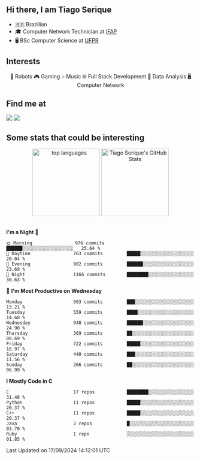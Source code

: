
<h2> Hi there, I am Tiago Serique</h2>

<div>
	<ul>
		<li>🇧🇷 Brazilian</li>
		<li>🎓 Computer Network Technician at <a href="https://www.ifap.edu.br/">IFAP</a></li>
		<li>🖥️ BSc Computer Science at <a href="https://www.ufpr.br/portalufpr/">UFPR</a></li>
	</ul>
</div>


<h2>Interests</h2>

<div align="center">
	🤖 Robots 🎮 Gaming 🎶 Music 🌐 Full Stack Development 🎲 Data Analysis 🖥️ Computer Network
</div>

<h2>Find me at</h2>

<div>
	<a href="https://www.linkedin.com/in/tiago-serique"><img src="https://img.shields.io/badge/LinkedIn-0077B5?style=for-the-badge&logo=linkedin&logoColor=white"></a>
	<a href="https://www.instagram.com/tiago.serique/"><img src="https://img.shields.io/badge/Instagram-E4405F?style=for-the-badge&logo=instagram&logoColor=white"></a>
</div>

<h2>Some stats that could be interesting</h2>

<div align="center">
	<img height="180em" src="https://tiagoserique.vercel.app/api/top-langs/?layout=compact&theme=tokyonight&username=tiagoserique&langs_count=10&hide=makefile&exclude_repo=vim-mods" alt="top languages">
	<img height="180em" src="https://tiagoserique.vercel.app/api?username=tiagoserique&count_private=true&show_icons=true&theme=tokyonight&include_all_commits=true" alt="Tiago Serique's GitHub Stats">
</div> 

<br>

<!--START_SECTION:waka-->
**I'm a Night 🦉** 

```text
🌞 Morning                976 commits         ██████░░░░░░░░░░░░░░░░░░░   25.64 % 
🌆 Daytime                763 commits         █████░░░░░░░░░░░░░░░░░░░░   20.04 % 
🌃 Evening                902 commits         ██████░░░░░░░░░░░░░░░░░░░   23.69 % 
🌙 Night                  1166 commits        ████████░░░░░░░░░░░░░░░░░   30.63 % 
```
📅 **I'm Most Productive on Wednesday** 

```text
Monday                   503 commits         ███░░░░░░░░░░░░░░░░░░░░░░   13.21 % 
Tuesday                  559 commits         ████░░░░░░░░░░░░░░░░░░░░░   14.68 % 
Wednesday                948 commits         ██████░░░░░░░░░░░░░░░░░░░   24.90 % 
Thursday                 369 commits         ██░░░░░░░░░░░░░░░░░░░░░░░   09.69 % 
Friday                   722 commits         █████░░░░░░░░░░░░░░░░░░░░   18.97 % 
Saturday                 440 commits         ███░░░░░░░░░░░░░░░░░░░░░░   11.56 % 
Sunday                   266 commits         ██░░░░░░░░░░░░░░░░░░░░░░░   06.99 % 
```


**I Mostly Code in C** 

```text
C                        17 repos            ████████░░░░░░░░░░░░░░░░░   31.48 % 
Python                   11 repos            █████░░░░░░░░░░░░░░░░░░░░   20.37 % 
C++                      11 repos            █████░░░░░░░░░░░░░░░░░░░░   20.37 % 
Java                     2 repos             █░░░░░░░░░░░░░░░░░░░░░░░░   03.70 % 
Ruby                     1 repo              ░░░░░░░░░░░░░░░░░░░░░░░░░   01.85 % 
```




 Last Updated on 17/09/2024 14:12:01 UTC
<!--END_SECTION:waka-->
